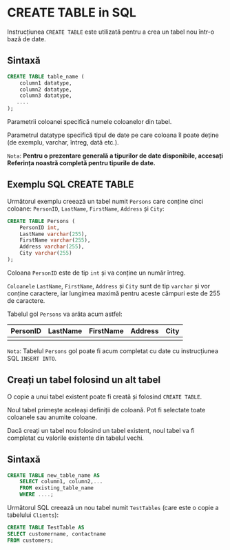 # CREATE TABLE in SQL

Instrucțiunea `CREATE TABLE` este utilizată pentru a crea un tabel nou într-o bază de date.

## Sintaxă

```sql
CREATE TABLE table_name (
    column1 datatype,
    column2 datatype,
    column3 datatype,
   ....
);
```

Parametrii coloanei specifică numele coloanelor din tabel.

Parametrul datatype specifică tipul de date pe care coloana îl poate deține (de exemplu, varchar, întreg, dată etc.).

`Nota`: **Pentru o prezentare generală a tipurilor de date disponibile, accesați Referința noastră completă pentru tipurile de date.**

## Exemplu SQL CREATE TABLE 
Următorul exemplu creează un tabel numit `Persons` care conține cinci coloane: `PersonID`, `LastName`, `FirstName`, `Address` și `City`:

```sql
CREATE TABLE Persons (
    PersonID int,
    LastName varchar(255),
    FirstName varchar(255),
    Address varchar(255),
    City varchar(255)
);
```

Coloana `PersonID` este de tip `int` și va conține un număr întreg.

`Coloanele` `LastName`, `FirstName`, `Address` și `City` sunt de tip `varchar` și vor conține caractere, iar lungimea maximă pentru aceste câmpuri este de 255 de caractere.

Tabelul gol `Persons` va arăta acum astfel:

| PersonID | LastName | FirstName | Address | City |
|----------|----------|-----------|---------|------|
|          |          |           |         |      |


`Nota`: Tabelul `Persons` gol poate fi acum completat cu date cu instrucțiunea SQL `INSERT INTO`.

## Creați un tabel folosind un alt tabel
O copie a unui tabel existent poate fi creată și folosind `CREATE TABLE`.

Noul tabel primește aceleași definiții de coloană. Pot fi selectate toate coloanele sau anumite coloane.

Dacă creați un tabel nou folosind un tabel existent, noul tabel va fi completat cu valorile existente din tabelul vechi.

## Sintaxă


```sql
CREATE TABLE new_table_name AS
    SELECT column1, column2,...
    FROM existing_table_name
    WHERE ....;
```
Următorul SQL creează un nou tabel numit `TestTables` (care este o copie a tabelului `Clients`):

```sql
CREATE TABLE TestTable AS
SELECT customername, contactname
FROM customers;
```

